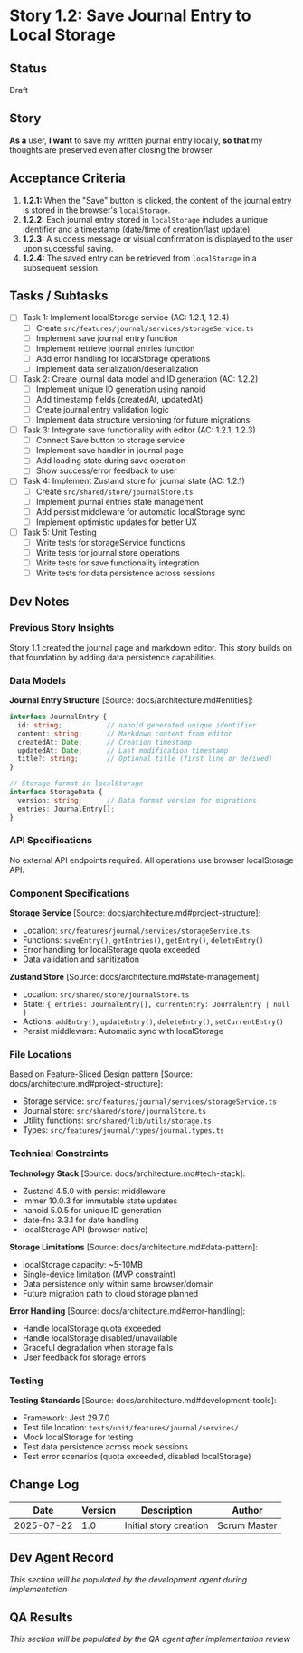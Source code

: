 # Story 1.2: Save Journal Entry to Local Storage

## Status
Draft

## Story
**As a** user,
**I want** to save my written journal entry locally,
**so that** my thoughts are preserved even after closing the browser.

## Acceptance Criteria
1. **1.2.1:** When the "Save" button is clicked, the content of the journal entry is stored in the browser's `localStorage`.
2. **1.2.2:** Each journal entry stored in `localStorage` includes a unique identifier and a timestamp (date/time of creation/last update).
3. **1.2.3:** A success message or visual confirmation is displayed to the user upon successful saving.
4. **1.2.4:** The saved entry can be retrieved from `localStorage` in a subsequent session.

## Tasks / Subtasks
- [ ] Task 1: Implement localStorage service (AC: 1.2.1, 1.2.4)
  - [ ] Create `src/features/journal/services/storageService.ts`
  - [ ] Implement save journal entry function
  - [ ] Implement retrieve journal entries function
  - [ ] Add error handling for localStorage operations
  - [ ] Implement data serialization/deserialization

- [ ] Task 2: Create journal data model and ID generation (AC: 1.2.2)
  - [ ] Implement unique ID generation using nanoid
  - [ ] Add timestamp fields (createdAt, updatedAt)
  - [ ] Create journal entry validation logic
  - [ ] Implement data structure versioning for future migrations

- [ ] Task 3: Integrate save functionality with editor (AC: 1.2.1, 1.2.3)
  - [ ] Connect Save button to storage service
  - [ ] Implement save handler in journal page
  - [ ] Add loading state during save operation
  - [ ] Show success/error feedback to user

- [ ] Task 4: Implement Zustand store for journal state (AC: 1.2.1)
  - [ ] Create `src/shared/store/journalStore.ts`
  - [ ] Implement journal entries state management
  - [ ] Add persist middleware for automatic localStorage sync
  - [ ] Implement optimistic updates for better UX

- [ ] Task 5: Unit Testing
  - [ ] Write tests for storageService functions
  - [ ] Write tests for journal store operations
  - [ ] Write tests for save functionality integration
  - [ ] Write tests for data persistence across sessions

## Dev Notes

### Previous Story Insights
Story 1.1 created the journal page and markdown editor. This story builds on that foundation by adding data persistence capabilities.

### Data Models
**Journal Entry Structure** [Source: docs/architecture.md#entities]:
```typescript
interface JournalEntry {
  id: string;           // nanoid generated unique identifier
  content: string;      // Markdown content from editor
  createdAt: Date;      // Creation timestamp
  updatedAt: Date;      // Last modification timestamp
  title?: string;       // Optional title (first line or derived)
}

// Storage format in localStorage
interface StorageData {
  version: string;      // Data format version for migrations
  entries: JournalEntry[];
}
```

### API Specifications
No external API endpoints required. All operations use browser localStorage API.

### Component Specifications
**Storage Service** [Source: docs/architecture.md#project-structure]:
- Location: `src/features/journal/services/storageService.ts`
- Functions: `saveEntry()`, `getEntries()`, `getEntry()`, `deleteEntry()`
- Error handling for localStorage quota exceeded
- Data validation and sanitization

**Zustand Store** [Source: docs/architecture.md#state-management]:
- Location: `src/shared/store/journalStore.ts`
- State: `{ entries: JournalEntry[], currentEntry: JournalEntry | null }`
- Actions: `addEntry()`, `updateEntry()`, `deleteEntry()`, `setCurrentEntry()`
- Persist middleware: Automatic sync with localStorage

### File Locations
Based on Feature-Sliced Design pattern [Source: docs/architecture.md#project-structure]:
- Storage service: `src/features/journal/services/storageService.ts`
- Journal store: `src/shared/store/journalStore.ts`
- Utility functions: `src/shared/lib/utils/storage.ts`
- Types: `src/features/journal/types/journal.types.ts`

### Technical Constraints
**Technology Stack** [Source: docs/architecture.md#tech-stack]:
- Zustand 4.5.0 with persist middleware
- Immer 10.0.3 for immutable state updates
- nanoid 5.0.5 for unique ID generation
- date-fns 3.3.1 for date handling
- localStorage API (browser native)

**Storage Limitations** [Source: docs/architecture.md#data-pattern]:
- localStorage capacity: ~5-10MB
- Single-device limitation (MVP constraint)
- Data persistence only within same browser/domain
- Future migration path to cloud storage planned

**Error Handling** [Source: docs/architecture.md#error-handling]:
- Handle localStorage quota exceeded
- Handle localStorage disabled/unavailable
- Graceful degradation when storage fails
- User feedback for storage errors

### Testing
**Testing Standards** [Source: docs/architecture.md#development-tools]:
- Framework: Jest 29.7.0
- Test file location: `tests/unit/features/journal/services/`
- Mock localStorage for testing
- Test data persistence across mock sessions
- Test error scenarios (quota exceeded, disabled localStorage)

## Change Log
| Date | Version | Description | Author |
|------|---------|-------------|--------|
| 2025-07-22 | 1.0 | Initial story creation | Scrum Master |

## Dev Agent Record
*This section will be populated by the development agent during implementation*

## QA Results
*This section will be populated by the QA agent after implementation review*
